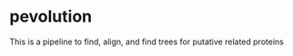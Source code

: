 pevolution
==========

This is a pipeline to find, align, and find trees for putative related proteins
